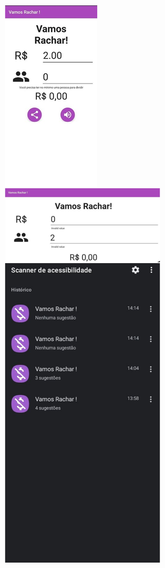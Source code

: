 ![Tela inicial](./prints/1.jpg)
![Tela inicial preenchida](./prints/2.jpg)
![Tela inicial preenchida](./prints/3.jpg)